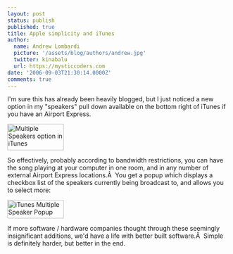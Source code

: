 ```yaml
---
layout: post
status: publish
published: true
title: Apple simplicity and iTunes
author:
  name: Andrew Lombardi
  picture: '/assets/blog/authors/andrew.jpg'
  twitter: kinabalu
  url: https://mysticcoders.com
date: '2006-09-03T21:30:14.0000Z'
comments: true
---
```

I'm sure this has already been heavily blogged, but I just noticed a new option in my "speakers" pull down available on the bottom right of iTunes if you have an Airport Express.

<img id="image47" src="http://www.mysticcoders.com/wp-content/uploads/2006/09/picture-1.png" alt="Multiple Speakers option in iTunes" width="128" height="60" />

So effectively, probably according to bandwidth restrictions, you can have the song playing at your computer in one room, and in any number of external Airport Express locations.&Acirc;&nbsp; You get a popup which displays a checkbox list of the speakers currently being broadcast to, and allows you to select more:

<img id="image48" src="http://www.mysticcoders.com/wp-content/uploads/2006/09/picture-2.png" alt="iTunes Multiple Speaker Popup" width="128" height="42" />

If more software / hardware companies thought through these seemingly insignificant additions, we'd have a life with better built software.&Acirc;&nbsp; Simple is definitely harder, but better in the end.
